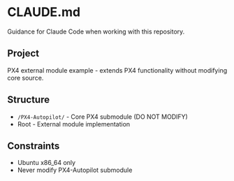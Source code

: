 # CLAUDE.md

Guidance for Claude Code when working with this repository.

## Project

PX4 external module example - extends PX4 functionality without modifying core source.

## Structure

- `/PX4-Autopilot/` - Core PX4 submodule (DO NOT MODIFY)
- Root - External module implementation

## Constraints

- Ubuntu x86_64 only
- Never modify PX4-Autopilot submodule
